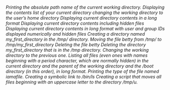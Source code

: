 *Printing the absolute path name of the current working directory.*
*Displaying the contents list of your current directory* 
*changing the working directory to the user’s home directory*
*Displaying current directory contents in a long format* 
*Displaying current directory contents including hidden files*
*Displaying current directory contents in long format with user and group IDs displayed numerically and hidden files*
*Creating a directory named my_first_directory in the /tmp/ directory.*
*Moving the file betty from /tmp/ to /tmp/my_first_directory*
*Deleting the file betty*
*Deleting the directory my_first_directory that is in the /tmp directory.*
*Changing the working directory to the previous one.*
*Listing all files (even ones with names beginning with a period character, which are normally hidden) in the current directory and the parent of the working directory
 and the /boot directory (in this order), in long format.*
*Printing the type of the file named iamafile.*
*Creating a symbolic link to /bin/ls*
*Creating a script that moves all files beginning with an uppercase letter to the directory /tmp/u.*
